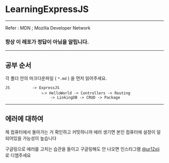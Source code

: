 # LearningExpressJS

---

Refer : MDN ; Mozilla Developer Network

### 항상 이 레포가 정답이 아님을 알립니다.



---

## 공부 순서

각 폴더 안의 마크다운파일 ( `*.md` ) 을 먼저 읽어주세요.

    JS          -> ExpressJS
                    ㄴ> HelloWorld -> Controllers -> Routing 
                        -> LinkingDB -> CRUD -> Package

---

## 에러에 대하여

제 컴퓨터에서 돌아가는 거 확인하고 커밋하니까 에러 생기면 본인 컴퓨터에 설정이 덜 되어있을 가능성이 높습니다

구글링으로 에러를 고치는 습관을 들이고 구글링해도 안 나오면 인스타그램 [@ur12xii]( https://instagram.com/ur12xii/) 로 디엠주세요
